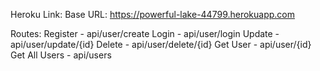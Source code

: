 Heroku Link:
Base URL:
https://powerful-lake-44799.herokuapp.com


Routes:
Register - api/user/create
Login - api/user/login
Update - api/user/update/{id}
Delete - api/user/delete/{id}
Get User - api/user/{id}
Get All Users - api/users